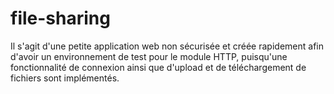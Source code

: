 # file-sharing

Il s'agit d'une petite application web non sécurisée et créée rapidement afin d'avoir un environnement de test pour le module HTTP, puisqu'une fonctionnalité de connexion ainsi que d'upload et de téléchargement de fichiers sont implémentés.
